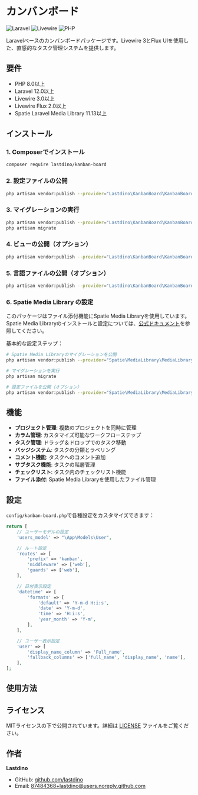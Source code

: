# カンバンボード

![Laravel](https://img.shields.io/badge/Laravel-FF2D20?style=flat-square&logo=laravel&logoColor=white)
![Livewire](https://img.shields.io/badge/Livewire-4E56A6?style=flat-square&logo=livewire&logoColor=white)
![PHP](https://img.shields.io/badge/PHP-777BB4?style=flat-square&logo=php&logoColor=white)

Laravelベースのカンバンボードパッケージです。Livewire 3とFlux UIを使用した、直感的なタスク管理システムを提供します。

## 要件

- PHP 8.0以上
- Laravel 12.0以上
- Livewire 3.0以上
- Livewire Flux 2.0以上
- Spatie Laravel Media Library 11.13以上

## インストール

### 1. Composerでインストール

```bash
composer require lastdino/kanban-board
```

### 2. 設定ファイルの公開

```bash
php artisan vendor:publish --provider="Lastdino\KanbanBoard\KanbanBoardServiceProvider" --tag="kanban-config"
```

### 3. マイグレーションの実行

```bash
php artisan vendor:publish --provider="Lastdino\KanbanBoard\KanbanBoardServiceProvider" --tag="kanban-migrations"
php artisan migrate
```

### 4. ビューの公開（オプション）

```bash
php artisan vendor:publish --provider="Lastdino\KanbanBoard\KanbanBoardServiceProvider" --tag="kanban-views"
```

### 5. 言語ファイルの公開（オプション）

```bash
php artisan vendor:publish --provider="Lastdino\KanbanBoard\KanbanBoardServiceProvider" --tag="kanban-lang"
```

### 6. Spatie Media Library の設定

このパッケージはファイル添付機能にSpatie Media Libraryを使用しています。Spatie Media Libraryのインストールと設定については、[公式ドキュメント](https://spatie.be/docs/laravel-medialibrary/v11/installation-setup)を参照してください。

基本的な設定ステップ：

```bash
# Spatie Media Libraryのマイグレーションを公開
php artisan vendor:publish --provider="Spatie\MediaLibrary\MediaLibraryServiceProvider" --tag="migrations"

# マイグレーションを実行
php artisan migrate

# 設定ファイルを公開（オプション）
php artisan vendor:publish --provider="Spatie\MediaLibrary\MediaLibraryServiceProvider" --tag="config"
```

## 機能

- **プロジェクト管理**: 複数のプロジェクトを同時に管理
- **カラム管理**: カスタマイズ可能なワークフローステップ
- **タスク管理**: ドラッグ＆ドロップでのタスク移動
- **バッジシステム**: タスクの分類とラベリング
- **コメント機能**: タスクへのコメント追加
- **サブタスク機能**: タスクの階層管理
- **チェックリスト**: タスク内のチェックリスト機能
- **ファイル添付**: Spatie Media Libraryを使用したファイル管理

## 設定

`config/kanban-board.php`で各種設定をカスタマイズできます：

```php
return [
    // ユーザーモデルの設定
    'users_model' => "\App\Models\User",

    // ルート設定
    'routes' => [
        'prefix' => 'kanban',
        'middleware' => ['web'],
        'guards' => ['web'],
    ],

    // 日付表示設定
    'datetime' => [
        'formats' => [
            'default' => 'Y-m-d H:i:s',
            'date' => 'Y-m-d',
            'time' => 'H:i:s',
            'year_month' => 'Y-m',
        ],
    ],

    // ユーザー表示設定
    'user' => [
        'display_name_column' => 'Full_name',
        'fallback_columns' => ['full_name', 'display_name', 'name'],
    ],
];
```

## 使用方法



## ライセンス

MITライセンスの下で公開されています。詳細は [LICENSE](LICENSE) ファイルをご覧ください。

## 作者

**Lastdino**
- GitHub: [github.com/lastdino](https://github.com/lastdino)
- Email: 87484368+lastdino@users.noreply.github.com
